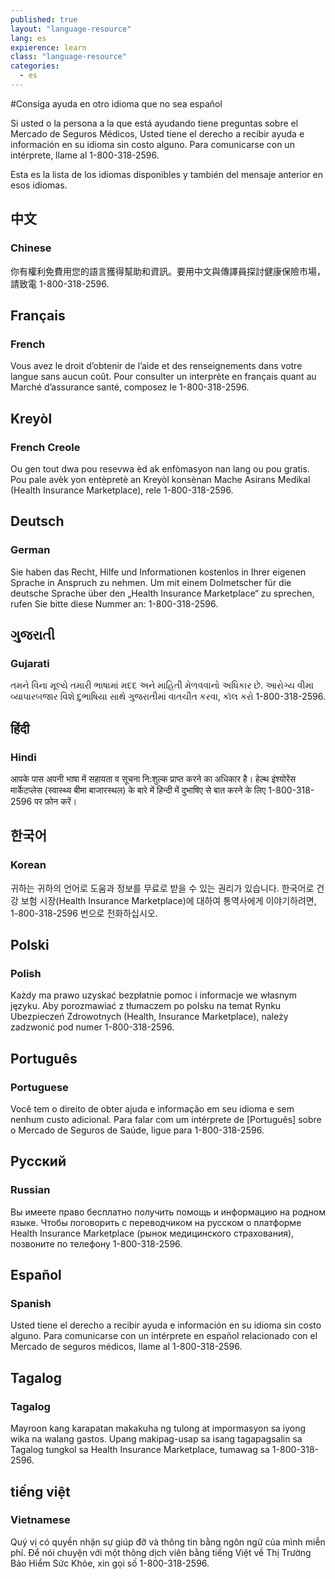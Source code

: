 ```yaml
---
published: true
layout: "language-resource"
lang: es
expierence: learn
class: "language-resource"
categories: 
  - es
---
```


#Consiga ayuda en otro idioma que no sea español

Si usted o la persona a la que está ayudando tiene preguntas sobre el Mercado de Seguros Médicos, Usted tiene el derecho a recibir ayuda e información en su idioma sin costo alguno. Para comunicarse con un intérprete, llame al 1-800-318-2596.

Esta es la lista de los idiomas disponibles y también del mensaje anterior en esos idiomas.



## 中文
### Chinese

你有權利免費用您的語言獲得幫助和資訊。要用中文與傳譯員探討健康保險市場，請致電 1-800-318-2596.

## Français
### French

Vous avez le droit d’obtenir de l’aide et des renseignements dans votre langue sans aucun coût. Pour consulter un interprète en français quant au Marché d’assurance santé, composez le 1-800-318-2596.

## Kreyòl
### French Creole

Ou gen tout dwa pou resevwa èd ak enfòmasyon nan lang ou pou gratis. Pou pale avèk yon entèpretè an Kreyòl konsènan Mache Asirans Medikal (Health Insurance Marketplace), rele 1-800-318-2596.

## Deutsch
### German

Sie haben das Recht, Hilfe und Informationen kostenlos in Ihrer eigenen Sprache in Anspruch zu nehmen. Um mit einem Dolmetscher für die deutsche Sprache über den „Health Insurance Marketplace“ zu sprechen, rufen Sie bitte diese Nummer an: 1-800-318-2596.

## ગુજરાતી
### Gujarati

તમને વિના મૂલ્‍યે તમારી ભાષામાં મદદ અને માહિતી મેળવવાનો અધિકાર છે. આરોગ્‍ય વીમા વ્‍યાપારબજાર વિશે દુભાષિયા સાથે ગુજરાતીમાં વાતચીત કરવા, કૉલ કરો 1-800-318-2596.

## हिंदी
### Hindi

आपके पास अपनी भाषा में सहायता व सूचना नि:शुल्‍क प्राप्‍त करने का अधिकार है। हेल्‍थ इंश्‍योरेंस मार्केटप्‍लेस (स्‍वास्‍थ्‍य बीमा बाजारस्‍थल) के बारे में हिन्‍दी में दुभाषिए से बात करने के लिए 1-800-318-2596 पर फ़ोन करें।

## 한국어
### Korean

귀하는 귀하의 언어로 도움과 정보를 무료로 받을 수 있는 권리가 있습니다. 한국어로 건강 보험 시장(Health Insurance Marketplace)에 대하여 통역사에게 이야기하려면, 1-800-318-2596 번으로 전화하십시오.

## Polski
### Polish

Każdy ma prawo uzyskać bezpłatnie pomoc i informacje we własnym języku. Aby porozmawiać z tłumaczem po polsku na temat Rynku Ubezpieczeń Zdrowotnych (Health, Insurance Marketplace), należy zadzwonić pod numer 1-800-318-2596.

## Português
### Portuguese

Você tem o direito de obter ajuda e informação em seu idioma e sem nenhum custo adicional.
Para falar com um intérprete de [Português] sobre o Mercado de Seguros de Saúde, ligue para 
1-800-318-2596.

## Русский
### Russian

Вы имеете право бесплатно получить помощь и информацию на родном языке. Чтобы поговорить с переводчиком на русском о платформе Health Insurance Marketplace (рынок медицинского страхования), позвоните по телефону 1-800-318-2596.

## Español
### Spanish

Usted tiene el derecho a recibir ayuda e información en su idioma sin costo alguno. Para comunicarse con un intérprete en español relacionado con el Mercado de seguros médicos, llame al 1-800-318-2596.

## Tagalog
### Tagalog
Mayroon kang karapatan makakuha ng tulong at impormasyon sa iyong wika na walang gastos. Upang makipag-usap sa isang tagapagsalin sa Tagalog tungkol sa Health Insurance Marketplace, tumawag sa 1-800-318-2596.


## tiếng việt
### Vietnamese

Quý vị có quyền nhận sự giúp đỡ và thông tin bằng ngôn ngữ của mình miễn phí. Để nói chuyện với một thông dịch viên bằng tiếng Việt về Thị Trường Bảo Hiểm Sức Khỏe, xin gọi số 1-800-318-2596.
